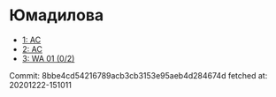 # Юмадилова
- [1: AC](1.md)
- [2: AC](2.md)
- [3: WA 01 (0/2)](3.md)

Commit: 8bbe4cd54216789acb3cb3153e95aeb4d284674d
 fetched at: 20201222-151011
